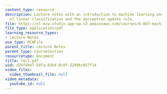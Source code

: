 ```yaml
---
content_type: resource
description: Lecture notes with an introduction to machine learning and discussion
  of linear classification and the perceptron update rule.
file: https://ol-ocw-studio-app-qa.s3.amazonaws.com/courses/6-867-machine-learning-fall-2006/d26f49e758fa83b40c8f22496c857f14_lec1.pdf
file_type: application/pdf
learning_resource_types:
- Lecture Notes
ocw_type: OCWFile
parent_title: Lecture Notes
parent_type: CourseSection
resourcetype: Document
title: lec1.pdf
uid: d26f49e7-58fa-83b4-0c8f-22496c857f14
video_files:
  video_thumbnail_file: null
video_metadata:
  youtube_id: null
---
```

